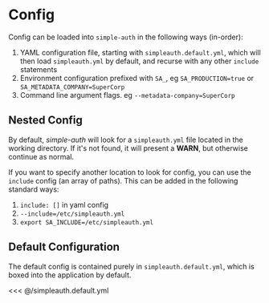 # Config

Config can be loaded into `simple-auth` in the following ways (in-order):

1. YAML configuration file, starting with `simpleauth.default.yml`, which will then load `simpleauth.yml` by default, and recurse with any other `include` statements
1. Environment configuration prefixed with `SA_`, eg `SA_PRODUCTION=true` or `SA_METADATA_COMPANY=SuperCorp`
1. Command line argument flags. eg `--metadata-company=SuperCorp`

## Nested Config

By default, *simple-auth* will look for a `simpleauth.yml` file located in the working directory.  If it's not found, it will present a **WARN**, but otherwise continue as normal.

If you want to specify another location to look for config, you can use the `include` config (an array of paths).  This can be added in the following standard ways:

1. `include: []` in yaml config
1. `--include=/etc/simpleauth.yml`
1. `export SA_INCLUDE=/etc/simpleauth.yml`

## Default Configuration

The default config is contained purely in `simpleauth.default.yml`, which is boxed into the application by default.

<<< @/simpleauth.default.yml
